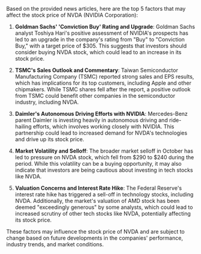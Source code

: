 Based on the provided news articles, here are the top 5 factors that may affect the stock price of NVDA (NVIDIA Corporation):

1. **Goldman Sachs' 'Conviction Buy' Rating and Upgrade**: Goldman Sachs analyst Toshiya Hari's positive assessment of NVIDIA's prospects has led to an upgrade in the company's rating from "Buy" to "Conviction Buy," with a target price of $305. This suggests that investors should consider buying NVDA stock, which could lead to an increase in its stock price.

2. **TSMC's Sales Outlook and Commentary**: Taiwan Semiconductor Manufacturing Company (TSMC) reported strong sales and EPS results, which has implications for its top customers, including Apple and other chipmakers. While TSMC shares fell after the report, a positive outlook from TSMC could benefit other companies in the semiconductor industry, including NVDA.

3. **Daimler's Autonomous Driving Efforts with NVIDIA**: Mercedes-Benz parent Daimler is investing heavily in autonomous driving and ride-hailing efforts, which involves working closely with NVIDIA. This partnership could lead to increased demand for NVDA's technologies and drive up its stock price.

4. **Market Volatility and Selloff**: The broader market selloff in October has led to pressure on NVDA stock, which fell from $290 to $240 during the period. While this volatility can be a buying opportunity, it may also indicate that investors are being cautious about investing in tech stocks like NVDA.

5. **Valuation Concerns and Interest Rate Hike**: The Federal Reserve's interest rate hike has triggered a sell-off in technology stocks, including NVDA. Additionally, the market's valuation of AMD stock has been deemed "exceedingly generous" by some analysts, which could lead to increased scrutiny of other tech stocks like NVDA, potentially affecting its stock price.

These factors may influence the stock price of NVDA and are subject to change based on future developments in the companies' performance, industry trends, and market conditions.